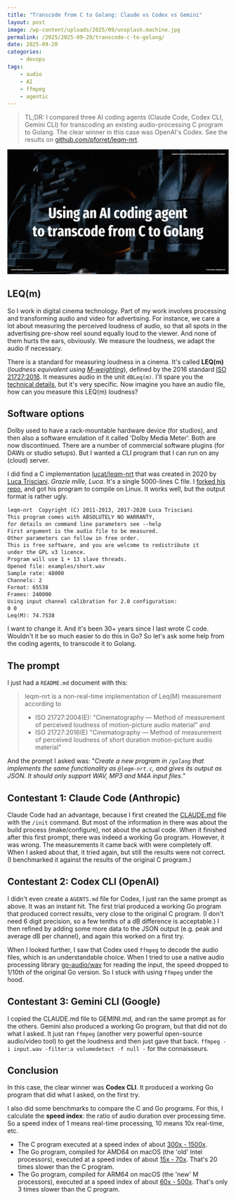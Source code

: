 ```yaml
---
title: "Transcode from C to Golang: Claude vs Codex vs Gemini"
layout: post
image: /wp-content/uploads/2025/09/unsplash.machine.jpg
permalink: /2025/2025-09-20/transcode-c-to-golang/
date: 2025-09-20
categories:
    - devops
tags:
    - audio
    - AI
    - ffmpeg
    - agentic
---
```


> TL;DR: I compared three AI coding agents (Claude Code, Codex CLI, Gemini CLI) for transcoding an existing audio-processing C program to Golang. 
> The clear winner in this case was OpenAI's Codex. See the results on [github.com/pforret/leqm-nrt](https://github.com/pforret/leqm-nrt).

![](/wp-content/uploads/2025/09/unsplash.machine.jpg)
<!-- more -->

## LEQ(m)

So I work in digital cinema technology. Part of my work involves processing and transforming audio and video for advertising.
For instance, we care a lot about measuring the perceived loudness of audio, so that all spots in the advertising pre-show reel sound equally loud to the viewer.
And none of them hurts the ears, obviously. We measure the loudness, we adapt the audio if necessary.

There is a standard for measuring loudness in a cinema. It's called **LEQ(m)** (_loudness equivalent using [M-weighting](https://en.wikipedia.org/wiki/ITU-R_468_noise_weighting#M-weighting)_), defined by the 2016 standard [ISO 21727:2016](https://github.com/pforret/leqm-nrt/blob/master/docs/leqm/iso_2016.md). It measures audio in the unit `dBLeq(m)`.
I'll spare you the [technical details](https://www.production-expert.com/production-expert-1/leq-m-loudness-what-is-it-and-when-is-it-used-iw6gp), but it's very specific. Now imagine you have an audio file, how can you measure this LEQ(m) loudness?

## Software options

Dolby used to have a rack-mountable hardware device (for studios), and then also a software emulation of it called 'Dolby Media Meter'.
Both are now discontinued. There are a number of commercial software plugins (for DAWs or studio setups).
But I wanted a CLI program that I can run on any (cloud) server. 

I did find a C implementation [lucat/leqm-nrt](https://github.com/lucat/leqm-nrt) that was created in 2020 by [Luca Trisciani](https://github.com/lucat). _Grazie mille, Luca_. It's a single 5000-lines C file. I [forked his repo](https://github.com/pforret/leqm-nrt), and got his program to compile on Linux. It works well, but the output format is rather ugly. 

```
leqm-nrt  Copyright (C) 2011-2013, 2017-2020 Luca Trisciani
This program comes with ABSOLUTELY NO WARRANTY,
for details on command line parameters see --help
First argument is the audio file to be measured.
Other parameters can follow in free order.
This is free software, and you are welcome to redistribute it
under the GPL v3 licence.
Program will use 1 + 13 slave threads.
Opened file: examples/short.wav
Sample rate: 48000
Channels: 2
Format: 65538
Frames: 240000
Using input channel calibration for 2.0 configuration:
0 0
Leq(M): 74.7538
```
I want to change it. And it's been 30+ years since I last wrote C code. Wouldn't it be so much easier to do this in Go? So let's ask some help from the coding agents, to transcode it to Golang.

## The prompt

I just had a `README.md` document with this:

> leqm-nrt is a non-real-time implementation of Leq(M) measurement according to
>
> * ISO 21727:2004(E): "Cinematography — Method of measurement of perceived loudness of motion-picture audio material" and
> * ISO 21727:2016(E) "Cinematography — Method of measurement of perceived loudness of short duration motion-picture audio material"

And the prompt I asked was: "_Create a new program in `/golang` that implements the same functionality as `@leqm-nrt.c`, and gives its output as JSON. It should only support WAV, MP3 and M4A input files._"

## Contestant 1: Claude Code (Anthropic)

Claude Code had an advantage, because I first created the [CLAUDE.md](https://github.com/pforret/leqm-nrt/blob/master/CLAUDE.md) file with the `/init` command. 
But most of the information in there was about the build process (make/configure), not about the actual code.
When it finished after this first prompt, there was indeed a working Go program. However, it was wrong. The measurements it came back with were completely off.
When I asked about that, it tried again, but still the results were not correct. (I benchmarked it against the results of the original C program.)

## Contestant 2: Codex CLI (OpenAI)

I didn't even create a `AGENTS.md` file for Codex, I just ran the same prompt as above.
It was an instant hit. The first trial produced a working Go program that produced correct results, very close to the original C program.
(I don't need 6 digit precision, so a few tenths of a dB difference is acceptable.)
I then refined by adding some more data to the JSON output (e.g. peak and average dB per channel), and again this worked on a first try. 

When I looked further, I saw that Codex used `ffmpeg` to decode the audio files, which is an understandable choice.
When I tried to use a native audio processing library [go-audio/wav](https://github.com/go-audio/wav) for reading the input, the speed dropped to 1/10th of the original Go version. So I stuck with using `ffmpeg` under the hood.

## Contestant 3: Gemini CLI (Google)

I copied the CLAUDE.md file to GEMINI.md, and ran the same prompt as for the others.
Gemini also produced a working Go program, but that did not do what I asked. It just ran `ffmpeg` (another very powerful open-source audio/video tool) to get the loudness and then just gave that back. `ffmpeg -i input.wav -filter:a volumedetect -f null -` for the connaisseurs.

## Conclusion

In this case, the clear winner was **Codex CLI**. It produced a working Go program that did what I asked, on the first try.

I also did some benchmarks to compare the C and Go programs. For this, I calculate the **speed index**: the ratio of audio duration over processing time. So a speed index of 1 means real-time processing, 10 means 10x real-time, etc.

* The C program executed at a speed index of about [300x - 1500x](https://github.com/pforret/leqm-nrt/blob/master/benchmark/leqm_macos.2025-09-19.md).
* The Go program, compiled for AMD64 on macOS (the 'old' Intel processors), executed at a speed index of about [15x - 70x](https://github.com/pforret/leqm-nrt/blob/master/benchmark/goqm_macos.2025-09-19.md). That's 20 times slower than the C program.
* The Go program, compiled for ARM64 on macOS (the 'new' M processors), executed at a speed index of about [60x - 500x](https://github.com/pforret/leqm-nrt/blob/master/benchmark/goqm_macos_arm.2025-09-19.md). That's only 3 times slower than the C program.

